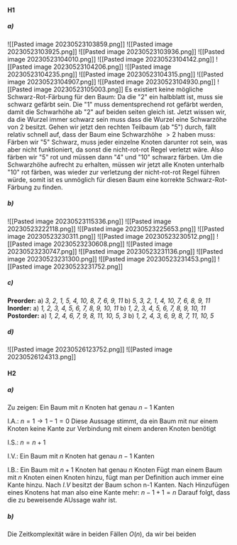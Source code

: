 #### H1
##### a)
![[Pasted image 20230523103859.png]]
![[Pasted image 20230523103925.png]]
![[Pasted image 20230523103936.png]]
![[Pasted image 20230523104010.png]]
![[Pasted image 20230523104142.png]]
![[Pasted image 20230523104206.png]]
![[Pasted image 20230523104235.png]]
![[Pasted image 20230523104315.png]]
![[Pasted image 20230523104907.png]]
![[Pasted image 20230523104930.png]]
![[Pasted image 20230523105003.png]]
Es existiert keine mögliche Schwarz-Rot-Färbung für den Baum:
	Da die "2" ein halbblatt ist, muss sie schwarz gefärbt sein. Die "1" muss dementsprechend rot gefärbt werden, damit die Schwarhöhe ab "2" auf beiden seiten gleich ist. Jetzt wissen wir, da die Wurzel immer schwarz sein muss dass die Wurzel eine Schwarzöhe von 2 besitzt. Gehen wir jetzt den rechten Teilbaum (ab "5") durch, fällt relativ schnell auf, dass der Baum eine Schwarzhöhe $> 2$ haben muss:
	Färben wir "5" Schwarz, muss jeder einzelne Knoten darunter rot sein, was aber nicht funktioniert, da sonst die nicht-rot-rot Regel verletzt wäre. Also färben wir "5" rot und müssen dann "4" und "10" schwarz färben. Um die Schwarzhöhe aufrecht zu erhalten, müssen wir jetzt alle Knoten unterhalb "10" rot färben, was wieder zur verletzung der nicht-rot-rot Regel führen würde, somit ist es unmöglich für diesen Baum eine korrekte Schwarz-Rot-Färbung zu finden.

##### b)
![[Pasted image 20230523115336.png]]
![[Pasted image 20230523222118.png]]
![[Pasted image 20230523225653.png]]
![[Pasted image 20230523230311.png]]
![[Pasted image 20230523230512.png]]
![[Pasted image 20230523230608.png]]
![[Pasted image 20230523230747.png]]
![[Pasted image 20230523231136.png]]
![[Pasted image 20230523231300.png]]
![[Pasted image 20230523231453.png]]
![[Pasted image 20230523231752.png]]

##### c)
**Preorder:**
	a) *3, 2, 1, 5, 4, 10, 8, 7, 6, 9, 11*
	b) *5, 3, 2, 1, 4, 10, 7, 6, 8, 9, 11*
**Inorder:**
	a) *1, 2, 3, 4, 5, 6, 7, 8, 9, 10, 11*
	b) *1, 2, 3, 4, 5, 6, 7, 8, 9, 10, 11*
**Postorder:**
	a) *1, 2, 4, 6, 7, 9, 8, 11, 10, 5, 3*
	b) *1, 2, 4, 3, 6, 9, 8, 7, 11, 10, 5*


##### d)
![[Pasted image 20230526123752.png]]
![[Pasted image 20230526124313.png]]
#### H2
##### a)
Zu zeigen:
	Ein Baum mit $n$ Knoten hat genau $n-1$ Kanten

I.A.:
	$n = 1 \rightarrow 1 - 1 = 0$
	Diese Aussage stimmt, da ein Baum mit nur einem Knoten keine Kante zur Verbindung mit einem anderen Knoten benötigt

I.S.:
	$n = n + 1$

I.V.:
	Ein Baum mit $n$ Knoten hat genau $n - 1$ Kanten

I.B.: 
	Ein Baum mit $n+1$ Knoten hat genau $n$ Knoten
	Fügt man einem Baum mit $n$ Knoten einen Knoten hinzu, fügt man per Definition auch immer eine Kante hinzu. Nach *I.V* besitzt der Baum schon n-1 Kanten. Nach Hinzufügen eines Knotens hat man also eine Kante mehr: $n - 1 + 1 = n$
	Darauf folgt, dass die zu beweisende AUssage wahr ist.

##### b)
Die Zeitkomplexität wäre in beiden Fällen $O(n)$, da wir bei beiden  